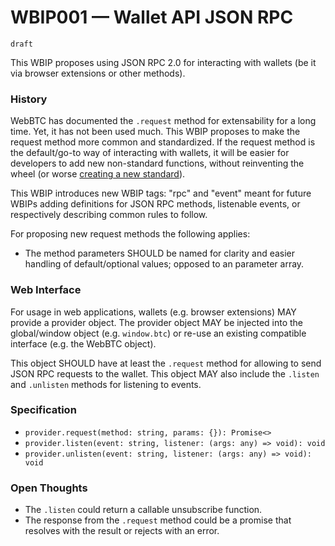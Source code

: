 # WBIP001 — Wallet API JSON RPC

`draft`

This WBIP proposes using JSON RPC 2.0 for interacting with wallets (be it via browser extensions or other methods).

### History

WebBTC has documented the `.request` method for extensability for a long time.
Yet, it has not been used much.
This WBIP proposes to make the request method more common and standardized.
If the request method is the default/go-to way of interacting with wallets, it will be easier for developers to add new non-standard functions, without reinventing the wheel (or worse [creating a new standard](https://xkcd.com/927/)).

This WBIP introduces new WBIP tags: "rpc" and "event" meant for future WBIPs adding definitions for JSON RPC methods, listenable events, or respectively describing common rules to follow.

For proposing new request methods the following applies:

- The method parameters SHOULD be named for clarity and easier handling of default/optional values; opposed to an parameter array.

### Web Interface

For usage in web applications, wallets (e.g. browser extensions) MAY provide a provider object.
The provider object MAY be injected into the global/window object (e.g. `window.btc`) or re-use an existing compatible interface (e.g. the WebBTC object).

This object SHOULD have at least the `.request` method for allowing to send JSON RPC requests to the wallet.
This object MAY also include the `.listen` and `.unlisten` methods for listening to events.

### Specification

- `provider.request(method: string, params: {}): Promise<>`
- `provider.listen(event: string, listener: (args: any) => void): void`
- `provider.unlisten(event: string, listener: (args: any) => void): void`

### Open Thoughts

- The `.listen` could return a callable unsubscribe function.
- The response from the `.request` method could be a promise that resolves with the result or rejects with an error.
